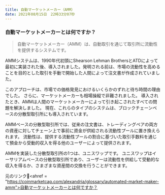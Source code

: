 ```yaml
---
title: 自動マーケットメーカー（AMM）
date: 2021年08月15日　22時33分07秒
---
```



### 自動マーケットメーカーとは何ですか？

> 自動マーケットメーカー（AMM）は、自動取引を通じて取引所に流動性を提供するシステムです。

AMMシステムは、1990年代初頭にShearson Lehman BrothersとATDによって最初に実装された後、導入されました。発明される前は、市場の流動性を高めることを目的とした取引を手動で開始した人間によって注文書が作成されていました。

このアプローチは、市場での価格発見におけるいくらかのずれと待ち時間の理由でした。  さらに、マーケットメーカーも相場操縦で非難されました。 導入されたとき、AMMは人間のマーケットメーカーによって引き起こされたすべての問題を解決しました。  現在、これらのタイプのシステムは、ブロックチェーンベースの分散型取引所にも導入されています。

AMMベースの分散型取引所では、従来の注文書は、トレーディングペアの両方の資産に対してチェーン上で事前に資金が供給される流動性プールに置き換えられます。  流動性は、提供する流動性プールの割合に基づいた取引手数料を通じて預金から受動的収入を得る他のユーザーによって提供されます。

AMMを実装した分散型取引所の1つは、ユニスワップです。  ユニスワップはイーサリアムベースの分散型取引所であり、ユーザーは流動性を供給して受動的な収入を得るか、さまざまな資産間の交換を行うことができます。

元のリンク🔗<ahref = "https://coinmarketcap.com/alexandria/glossary/automated-market-maker-amm">自動マーケットメーカーとは何ですか？</a>


